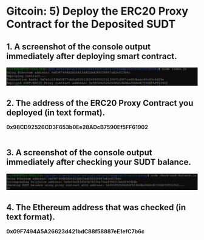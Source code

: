 # Gitcoin: 5) Deploy the ERC20 Proxy Contract for the Deposited SUDT

## 1. A screenshot of the console output immediately after deploying smart contract.

![](1.png)

## 2. The address of the ERC20 Proxy Contract you deployed (in text format).

<b>0x98CD92526CD3F653b0Ee28ADcB7590Ef5FF61902</b> <br><br>

## 3. A screenshot of the console output immediately after checking your SUDT balance.

![](2.png)

## 4. The Ethereum address that was checked (in text format).

<b>0x09F7494A5A26623d421bdC88f58887eE1efC7b6c</b> <br><br>


    
    
    
    
